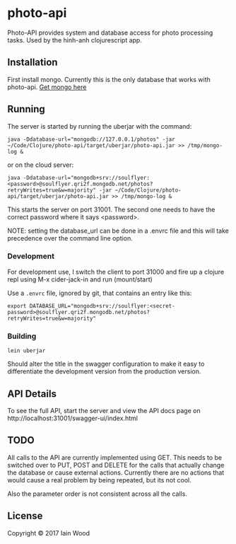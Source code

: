 # photo-api


Photo-API provides system and database access for photo processing tasks. Used by the hinh-anh clojurescript app.

## Installation
First install mongo. Currently this is the only database that works with photo-api. 
[Get mongo here](https://docs.mongodb.com/manual/administration/install-community/)

## Running

The server is started by running the uberjar with the command:

    java -Ddatabase-url="mongodb://127.0.0.1/photos" -jar ~/Code/Clojure/photo-api/target/uberjar/photo-api.jar >> /tmp/mongo-log &

or on the cloud server:

    java -Ddatabase-url="mongodb+srv://soulflyer:<password>@soulflyer.qri2f.mongodb.net/photos?retryWrites=true&w=majority" -jar ~/Code/Clojure/photo-api/target/uberjar/photo-api.jar >> /tmp/mongo-log &
    
This starts the server on port 31001.
The second one needs to have the correct password where it says \<password>.

NOTE: setting the database_url can be done in a .envrc file and this will take precedence over the command line option.

### Development
For development use, I switch the client to port 31000 and fire up a clojure repl using M-x cider-jack-in and run (mount/start)

Use a `.envrc` file, ignored by git, that contains an entry like this:
```
export DATABASE_URL="mongodb+srv://soulflyer:<secret-password>@soulflyer.qri2f.mongodb.net/photos?retryWrites=true&w=majority"
```
### Building

    lein uberjar

Should alter the title in the swagger configuration to make it easy to differentiate the development version from the production version.

## API Details

To see the full API, start the server and view the API docs page on http://localhost:31001/swagger-ui/index.html

## TODO
All calls to the API are currently implemented using GET. This needs to be switched over to PUT, POST and DELETE for the calls that actually change the database or cause external actions. Currently there are no actions that would cause a real problem by being repeated, but its not cool.

Also the parameter order is not consistent across all the calls.

## License

Copyright © 2017 Iain Wood
